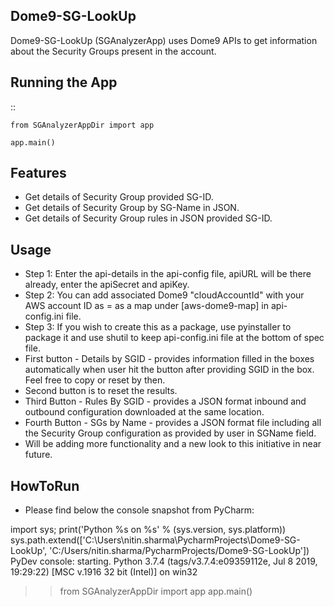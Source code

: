 Dome9-SG-LookUp
---------------

Dome9-SG-LookUp (SGAnalyzerApp) uses Dome9 APIs to get information
about the Security Groups present in the account.

Running the App
---------------

::

	from SGAnalyzerAppDir import app

    app.main()


Features
--------

- Get details of Security Group provided SG-ID.
- Get details of Security Group by SG-Name in JSON.
- Get details of Security Group rules in JSON provided SG-ID.

Usage
-----

- Step 1: Enter the api-details in the api-config file, apiURL will be there
  already, enter the apiSecret and apiKey.
- Step 2: You can add associated Dome9 "cloudAccountId" with your AWS account ID
  as <Dome9clo-udac-coun-tIDE-nterhereonly>=<AWSAcIDhere> as a map under
  [aws-dome9-map] in api-config.ini file.
- Step 3: If you wish to create this as a package, use pyinstaller to package it
  and use shutil to keep api-config.ini file at the bottom of spec file.
- First button - Details by SGID - provides information filled in the boxes
  automatically when user hit the button after providing SGID in the box.
  Feel free to copy or reset by then.
- Second button is to reset the results.
- Third Button - Rules By SGID - provides a JSON format inbound and outbound
  configuration downloaded at the same location.
- Fourth Button - SGs by Name - provides a JSON format file including all the
  Security Group configuration as provided by user in SGName field.
- Will be adding more functionality and a new look to this initiative in near
  future.

HowToRun
--------

- Please find below the console snapshot from PyCharm:

import sys; print('Python %s on %s' % (sys.version, sys.platform))
sys.path.extend(['C:\\Users\\nitin.sharma\\PycharmProjects\\Dome9-SG-LookUp', 'C:/Users/nitin.sharma/PycharmProjects/Dome9-SG-LookUp'])
PyDev console: starting.
Python 3.7.4 (tags/v3.7.4:e09359112e, Jul  8 2019, 19:29:22) [MSC v.1916 32 bit (Intel)] on win32
>> from SGAnalyzerAppDir import app
>> app.main()

